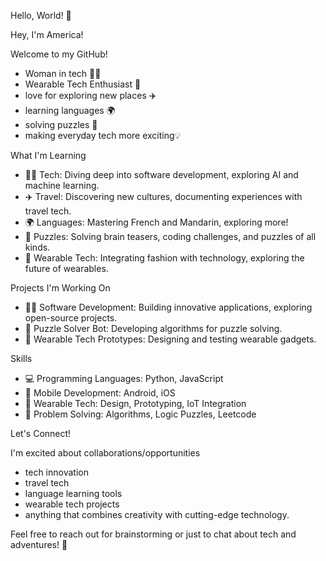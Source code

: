 Hello, World! 👋

Hey, I'm America!

Welcome to my GitHub! 
- Woman in tech 👩‍💻
- Wearable Tech Enthusiast 🌟
- love for exploring new places ✈️
- learning languages 🌍 
- solving puzzles 🧩 
- making everyday tech more exciting💡


What I'm Learning
- 👩‍💻 Tech: Diving deep into software development, exploring AI and machine learning.
- ✈️ Travel: Discovering new cultures, documenting experiences with travel tech.
- 🌍 Languages: Mastering French and Mandarin, exploring more!
- 🧩 Puzzles: Solving brain teasers, coding challenges, and puzzles of all kinds.
- 🌟 Wearable Tech: Integrating fashion with technology, exploring the future of wearables.


Projects I'm Working On
- 👩‍💻 Software Development: Building innovative applications, exploring open-source projects.
- 🧩 Puzzle Solver Bot: Developing algorithms for puzzle solving.
- 🌟 Wearable Tech Prototypes: Designing and testing wearable gadgets.


Skills
- 💻 Programming Languages: Python, JavaScript
- 📱 Mobile Development: Android, iOS
- 🌟 Wearable Tech: Design, Prototyping, IoT Integration
- 🧩 Problem Solving: Algorithms, Logic Puzzles, Leetcode

Let's Connect!

I'm excited about collaborations/opportunities 
- tech innovation
- travel tech
- language learning tools
- wearable tech projects
- anything that combines creativity with cutting-edge technology.

Feel free to reach out for brainstorming or just to chat about tech and adventures! 🚀
